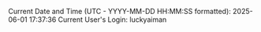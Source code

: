Current Date and Time (UTC - YYYY-MM-DD HH:MM:SS formatted): 2025-06-01 17:37:36
Current User's Login: luckyaiman
